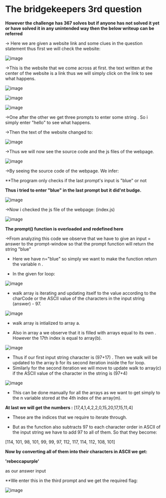 # **The bridgekeepers 3rd question**

**However the challenge has 367 solves but if anyone has not solved it yet or have solved it in any unintended way then the below writeup can be referred**

-> Here we are given a website link and some clues in the question statement thus first we will check the website:

![image](https://github.com/it4ch1-007/CTF-writeups/assets/133276365/a600c6db-c3e0-4351-b7e5-74f911b07b14)


->This is the website that we come across at first. the text written at the center of the website is a link thus we will simply click on the link to see what happens.

![image](https://github.com/it4ch1-007/CTF-writeups/assets/133276365/24b31434-75d9-4eb4-811e-e692ee8680ee)


![image](https://github.com/it4ch1-007/CTF-writeups/assets/133276365/d9667134-f748-49cf-9db9-745893047f7a)


![image](https://github.com/it4ch1-007/CTF-writeups/assets/133276365/4d68e694-c45b-43b2-a11d-0fd098991f36)



->One after the other we get three prompts to enter some string . So i simply enter "hello" to see what happens.

->Then the text of the website changed to:

![image](https://github.com/it4ch1-007/CTF-writeups/assets/133276365/c71b9688-22fa-4e26-81ad-e0bbb0853a9f)


->Thus we will now see the source code and the js files of the webpage.

![image](https://github.com/it4ch1-007/CTF-writeups/assets/133276365/f717c75d-39b0-46ba-9097-1b8dc3496845)


->By seeing the source code of the webpage. We infer:

**The program only checks if the last prompt's input is "blue" or not 

**Thus i tried to enter "blue" in the last prompt but it did'nt budge.**

![image](https://github.com/it4ch1-007/CTF-writeups/assets/133276365/cfaedab9-a818-4bb9-8c5a-3d248e188653)


->Now i checked the js file of the webpage: (index.js)

![image](https://github.com/it4ch1-007/CTF-writeups/assets/133276365/0c0f876a-57e0-4085-862d-933fb54cd723)


**The prompt() function is overloaded and redefined here**

->From analyzing this code we observe that we have to give an input = answer to the prompt-window so that the prompt function will return the string "blue"

- Here we have n="blue" so simply we want to make the function return the variable n .

- In the given for loop:

![image](https://github.com/it4ch1-007/CTF-writeups/assets/133276365/747f82bd-f110-4e57-a601-7785181e40ff)


- walk array is iterating and updating itself to the value according to the charCode or the ASCII value of the characters in the input string (answer) - 97.

![image](https://github.com/it4ch1-007/CTF-writeups/assets/133276365/4652d4b6-965b-439e-a18a-c672ff076379)


- walk array is intialized to array a.

- Also in array a we observe that it is filled with arrays equal to its own . However the 17th index is equal to array(b).

![image](https://github.com/it4ch1-007/CTF-writeups/assets/133276365/6bc52383-bdbb-468c-891b-5f67a182018b)


- Thus if our first input string character is (97+17) . Then we walk will be updated to the array b for its second iteration inside the for loop.
 - Similarly for the second iteration we will move to update walk to array(c) if the ASCII value of the character in the string is (97+4)

![image](https://github.com/it4ch1-007/CTF-writeups/assets/133276365/6526bc82-eae4-4067-81b7-b22b734ffa00)



- This can be done manually for all the arrays as we want to get simply to the n variable stored at the 4th index of the array(m).

**At last we will get the numbers :**
[17,4,1,4,2,2,0,15,20,17,15,11,4]

- These are the indices that we require to iterate through.

- But as the function also subtracts 97 to each character order in ASCII of the input string we have to add 97 to all of them. So that they become:

[114, 101, 98, 101, 99, 99, 97, 112, 117, 114, 112, 108, 101]

**Now by converting all of them into their characters in ASCII we get:**

**'rebeccapurple'** 

as our answer input

**We enter this in the third prompt and we get the required flag:

![image](https://github.com/it4ch1-007/CTF-writeups/assets/133276365/b5a0323f-15e1-4c77-b636-14b87039e55c)
